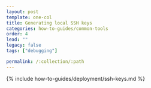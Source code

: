 ```yaml
---
layout: post
template: one-col
title: Generating local SSH keys
categories: how-to-guides/common-tools
order: 4
lead: ""
legacy: false
tags: ["debugging"]

permalink: /:collection/:path
---
```

{% include how-to-guides/deployment/ssh-keys.md %}